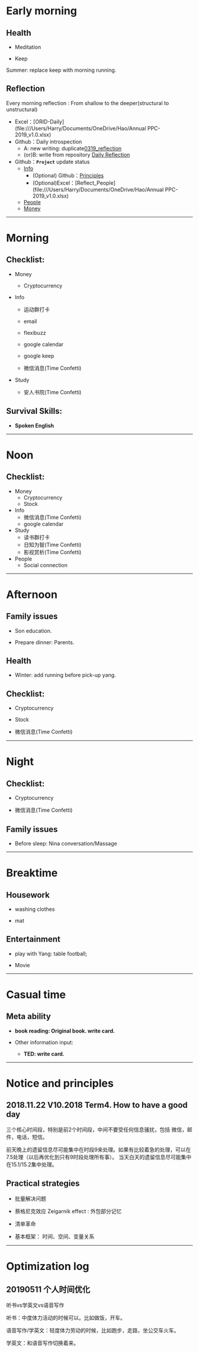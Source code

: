 # Early morning

## Health

- Meditation

- Keep

Summer: replace keep with morning running.



## Reflection

Every morning reflection : From shallow to the deeper(structural to unstructural)

- Excel：[ORID-Daily](file:///Users/Harry/Documents/OneDrive/Hao/Annual PPC- 2019_v1.0.xlsx)
- Github：Daily introspection
  - A: new writing: duplicate[0319_reflection](file:///Users/Harry/Documents/GitHub/Self-introspection/2019/Mar/0319_reflection.md)
  - (or)B: write from repository [Daily Reflection](<https://github.com/users/kiaorahao/projects/4>)
- Github：**`Project`** update status
  - [Info](https://github.com/users/kiaorahao/projects/1)
    - (Optional) Github：[Principles](file:////Users/Harry/Documents/GitHub/Principles/principles.md)
    - (Optional)Excel：[Reflect_People](file:///Users/Harry/Documents/OneDrive/Hao/Annual PPC- 2019_v1.0.xlsx)
  - [People](<https://github.com/users/kiaorahao/projects/2>)
  - [Money](<https://github.com/users/kiaorahao/projects/3>)



---

# Morning

## Checklist:

- Money

  - Cryptocurrency

- Info

  - 运动群打卡
  - email
  - flexibuzz
  - google calendar

  - google keep
  - 微信消息(Time Confetti)

- Study
  - 安人书院(Time Confetti)



## Survival Skills: 

- **Spoken English**



----

# Noon

## Checklist:

- Money
  - Cryptocurrency
  - Stock
- Info
  - 微信消息(Time Confetti)
  - google calendar
- Study
  - 读书群打卡
  - 日知为智(Time Confetti)
  - 影视赏析(Time Confetti)
- People
  - Social connection



----

# Afternoon

## Family issues

- Son education.

- Prepare dinner: Parents.



## Health

- Winter: add running before pick-up yang.



## Checklist:

- Cryptocurrency

- Stock

- 微信消息(Time Confetti)



---

# Night



## Checklist:

- Cryptocurrency

- 微信消息(Time Confetti)

## Family issues

- Before sleep: Nina conversation/Massage



----

# Breaktime

## Housework

- washing clothes

- mat



## Entertainment

- play with Yang: table football;

- Movie

----

# Casual time

## Meta ability

- **book reading: Original book.  write card.**

- Other information input: 
  - **TED: write card.**



----

# Notice and principles

## 2018.11.22 V10.2018 Term4. How to have a good day

三个核心时间段，特别是前2个时间段，中间不要受任何信息骚扰，包括 微信，邮件，电话，短信。

前天晚上的遗留信息尽可能集中在时段9来处理。如果有比较着急的处理，可以在7.5处理（以后再优化到只有9时段处理所有事）。
当天白天的遗留信息尽可能集中在15.1/15.2集中处理。



## Practical strategies

- 批量解决问题

- 蔡格尼克效应 Zeigarnik effect : 外包部分记忆

- 清单革命

- 基本框架： 时间、空间、变量关系



------

# Optimization log

## 20190511 个人时间优化

听书vs学英文vs语音写作

听书：中度体力活动的时候可以。比如做饭，开车。

语音写作/学英文：轻度体力劳动的时候，比如跑步，走路，坐公交车火车。

学英文：和语音写作切换着来。

